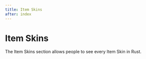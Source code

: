 ```yaml
---
title: Item Skins
after: index
---
```


# Item Skins

The Item Skins section allows people to see every Item Skin in Rust.